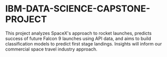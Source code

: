 # IBM-DATA-SCIENCE-CAPSTONE-PROJECT
This project analyzes SpaceX's approach to rocket launches, predicts success of future Falcon 9 launches using API data, and aims to build classification models to predict first stage landings. Insights will inform our commercial space travel industry approach.
